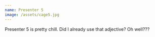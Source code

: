 ```yaml
---
name: Presenter 5
image: /assets/cage5.jpg
---
```


Presenter 5 is pretty chill. Did I already use that adjective? Oh well???
